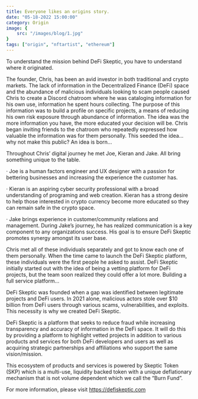 ```yaml
---
title: Everyone likes an origins story.
date: "05-18-2022 15:00:00"
category: Origin
image: {
	src: "/images/blog/1.jpg"
}
tags: ["origin", "nftartist", "ethereum"]
---
```


To understand the mission behind DeFi Skeptic, you have to understand where it originated.

The founder, Chris, has been an avid investor in both traditional and crypto markets. The lack of information in the Decentralized Finance (DeFi) space and the abundance of malicious individuals looking to scam people caused Chris to create a Discord chatroom where he was cataloging information for his own use, information he spent hours collecting. The purpose of this information was to build a profile on specific projects, a means of reducing his own risk exposure through abundance of information. The idea was the more information you have, the more educated your decision will be. Chris began inviting friends to the chatroom who repeatedly expressed how valuable the information was for them personally. This seeded the idea…why not make this public?
An idea is born…

Throughout Chris’ digital journey he met Joe, Kieran and Jake. All bring something unique to the table.

· Joe is a human factors engineer and UX designer with a passion for bettering businesses and increasing the experience the customer has.

· Kieran is an aspiring cyber security professional with a broad understanding of programing and web creation. Kieran has a strong desire to help those interested in crypto currency become more educated so they can remain safe in the crypto space.

· Jake brings experience in customer/community relations and management. During Jake’s journey, he has realized communication is a key component to any organizations success. His goal is to ensure DeFi Skeptic promotes synergy amongst its user base.

Chris met all of these individuals separately and got to know each one of them personally. When the time came to launch the DeFi Skeptic platform, these individuals were the first people he asked to assist. DeFi Skeptic initially started out with the idea of being a vetting platform for DeFi projects, but the team soon realized they could offer a lot more.
Building a full service platform…

DeFi Skeptic was founded when a gap was identified between legitimate projects and DeFi users. In 2021 alone, malicious actors stole over $10 billion from DeFi users through various scams, vulnerabilities, and exploits. This necessity is why we created DeFi Skeptic.

DeFi Skeptic is a platform that seeks to reduce fraud while increasing transparency and accuracy of information in the DeFi space. It will do this by providing a platform to highlight vetted projects in addition to various products and services for both DeFi developers and users as well as acquiring strategic partnerships and affiliations who support the same vision/mission.

This ecosystem of products and services is powered by Skeptic Token (SKP) which is a multi-use, liquidity backed token with a unique deflationary mechanism that is not volume dependent which we call the “Burn Fund”.

For more information, please visit https://defiskeptic.com

